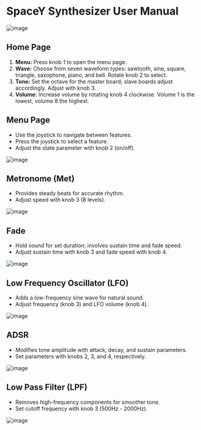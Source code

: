# SpaceY Synthesizer User Manual

![image](https://github.com/Shiyizhuanshi/ES-synth-starter-Han/assets/105670417/19c85363-abcb-4158-ab94-8d509e2e8305)

## Home Page
1. **Menu:** Press knob 1 to open the menu page.
2. **Wave:** Choose from seven waveform types: sawtooth, sine, square, triangle, saxophone, piano, and bell. Rotate knob 2 to select.
3. **Tone:** Set the octave for the master board; slave boards adjust accordingly. Adjust with knob 3.
4. **Volume:** Increase volume by rotating knob 4 clockwise. Volume 1 is the lowest, volume 8 the highest.

## Menu Page
- Use the joystick to navigate between features.
- Press the joystick to select a feature.
- Adjust the state parameter with knob 2 (on/off).

![image](https://github.com/Shiyizhuanshi/ES-synth-starter-Han/assets/105670417/b087e460-5025-4807-bec9-2dc98ab8ee87)

## Metronome (Met)
- Provides steady beats for accurate rhythm.
- Adjust speed with knob 3 (8 levels).

![image](https://github.com/Shiyizhuanshi/ES-synth-starter-Han/assets/105670417/3b186653-835f-4962-b690-bf7e052f6d97)

## Fade
- Hold sound for set duration; involves sustain time and fade speed.
- Adjust sustain time with knob 3 and fade speed with knob 4.

![image](https://github.com/Shiyizhuanshi/ES-synth-starter-Han/assets/105670417/b23c9949-c813-4e4c-ad22-ab3a64057ada)

## Low Frequency Oscillator (LFO)
- Adds a low-frequency sine wave for natural sound.
- Adjust frequency (knob 3) and LFO volume (knob 4).

![image](https://github.com/Shiyizhuanshi/ES-synth-starter-Han/assets/105670417/ad97face-e5d6-4407-afc1-a93d76ee4d7e)

## ADSR
- Modifies tone amplitude with attack, decay, and sustain parameters.
- Set parameters with knobs 2, 3, and 4, respectively.

![image](https://github.com/Shiyizhuanshi/ES-synth-starter-Han/assets/105670417/6984dd3b-754b-44fd-bc9c-d5c37e12c63e)

## Low Pass Filter (LPF)
- Removes high-frequency components for smoother tone.
- Set cutoff frequency with knob 3 (500Hz - 2000Hz).

![image](https://github.com/Shiyizhuanshi/ES-synth-starter-Han/assets/105670417/58ad9718-00ff-4ba7-a477-2dc7c1a1c0e2)